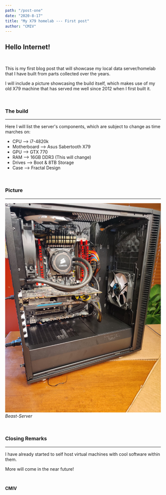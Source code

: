 ```yaml
---
path: "/post-one"
date: "2020-8-17"
title: "My X79 homelab --- First post"
author: "CMIV"
---
```


## Hello Internet!

<br>

This is my first blog post that will showcase my local data server/homelab that I have built from parts
collected over the years.

I will include a picture showcasing the build itself, which makes use of my old X79 machine
that has served me well since 2012 when I first built it.

<br>

### The build

----

Here I will list the server's components, which are subject to change as time marches on:

* CPU --> i7-4820k
* Motherboard --> Asus Sabertooth X79
* GPU --> GTX 770
* RAM --> 16GB DDR3 (This will change)
* Drives --> Boot & 8TB Storage
* Case --> Fractal Design

<br>

### Picture

----

![Homelab server](../../images/IMG_20191225_165241-min.jpg)*Beast-Server*

<br>

### Closing Remarks

----

I have already started to self host virtual machines with cool software within them.

More will come in the near future!

<br>

**CMIV**